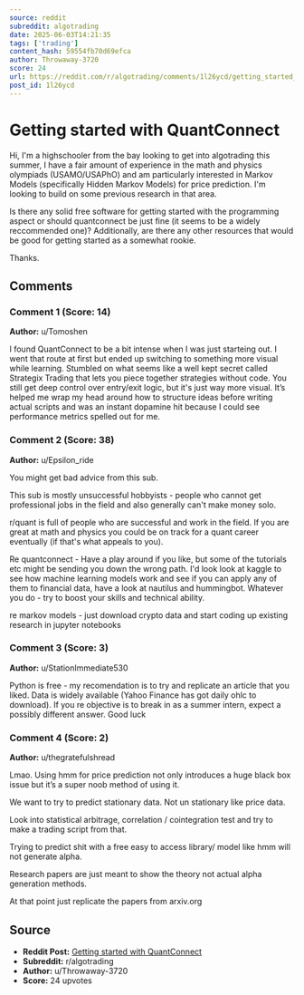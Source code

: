 ```yaml
---
source: reddit
subreddit: algotrading
date: 2025-06-03T14:21:35
tags: ['trading']
content_hash: 59554fb70d69efca
author: Throwaway-3720
score: 24
url: https://reddit.com/r/algotrading/comments/1l26ycd/getting_started_with_quantconnect/
post_id: 1l26ycd
---
```


# Getting started with QuantConnect

Hi, I'm a highschooler from the bay looking to get into algotrading this summer, I have a fair amount of experience in the math and physics olympiads (USAMO/USAPhO) and am particularly interested in Markov Models (specifically Hidden Markov Models) for price prediction. I'm looking to build on some previous research in that area.

Is there any solid free software for getting started with the programming aspect or should quantconnect be just fine (it seems to be a widely reccommended one)? Additionally, are there any other resources that would be good for getting started as a somewhat rookie.

Thanks.

## Comments

### Comment 1 (Score: 14)

**Author:** u/Tomoshen

I found QuantConnect to be a bit intense when I was just starteing out. I went that route at first but ended up switching to something more visual while learning. Stumbled on what seems like a well kept secret called Strategix Trading that lets you piece together strategies without code. You still get deep control over entry/exit logic, but it's just way more visual. It’s helped me wrap my head around how to structure ideas before writing actual scripts and was an instant dopamine hit because I could see performance metrics spelled out for me.

### Comment 2 (Score: 38)

**Author:** u/Epsilon_ride

You might get bad advice from this sub.

This sub is mostly unsuccessful hobbyists - people who cannot get professional jobs in the field and also generally can't make money solo.

r/quant is full of people who are successful and work in the field. If you are great at math and physics you could be on track for a quant career eventually (if that's what appeals to you).

Re quantconnect - Have a play around if you like, but some of the tutorials etc might be sending you down the wrong path. I'd look look at kaggle to see how machine learning models work and see if you can apply any of them to financial data, have a look at nautilus and hummingbot. Whatever you do - try to boost your skills and technical ability.

re markov models - just download crypto data and start coding up existing research in jupyter notebooks

### Comment 3 (Score: 3)

**Author:** u/StationImmediate530

Python is free - my recomendation is to try and replicate an article that you liked. Data is widely available (Yahoo Finance has got daily ohlc to download). If you re objective is to break in as a summer intern, expect a possibly different answer. Good luck

### Comment 4 (Score: 2)

**Author:** u/thegratefulshread

Lmao. Using hmm for price prediction not only introduces a huge black box issue but it’s a super noob method of using it.

We want to try to predict stationary data.  Not un stationary like price data.

Look into statistical arbitrage, correlation / cointegration test and try to make a trading script from that.

Trying to predict shit with a free easy to access library/ model like hmm will not generate alpha.

Research papers are just meant to show the theory not actual alpha generation methods.

At that point just replicate the papers from arxiv.org

## Source

- **Reddit Post:** [Getting started with QuantConnect](https://reddit.com/r/algotrading/comments/1l26ycd/getting_started_with_quantconnect/)
- **Subreddit:** r/algotrading
- **Author:** u/Throwaway-3720
- **Score:** 24 upvotes
